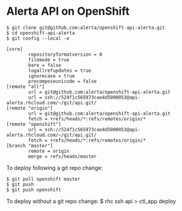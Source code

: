 Alerta API on OpenShift
=======================

    $ git clone git@github.com:alerta/openshift-api-alerta.git
    $ cd openshift-api-alerta
    $ git config --local -e

```
[core]
        repositoryformatversion = 0
        filemode = true
        bare = false
        logallrefupdates = true
        ignorecase = true
        precomposeunicode = false
[remote "all"]
        url = git@github.com:alerta/openshift-api-alerta.git
        url = ssh://524f1c565973cae4d5000053@api-alerta.rhcloud.com/~/git/api.git/
[remote "origin"]
        url = git@github.com:alerta/openshift-api-alerta.git
        fetch = +refs/heads/*:refs/remotes/origin/*
[remote "openshift"]
        url = ssh://524f1c565973cae4d5000053@api-alerta.rhcloud.com/~/git/api.git/
        fetch = +refs/heads/*:refs/remotes/origin/*
[branch "master"]
        remote = origin
        merge = refs/heads/master
```

To deploy following a git repo change:

    $ git pull openshift master
    $ git push
    $ git push openshift

To deploy without a git repo change:
    $ rhc ssh api
    > ctl_app deploy
